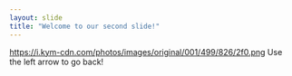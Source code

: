 ```yaml
---
layout: slide
title: "Welcome to our second slide!"
---
```

https://i.kym-cdn.com/photos/images/original/001/499/826/2f0.png
Use the left arrow to go back!
